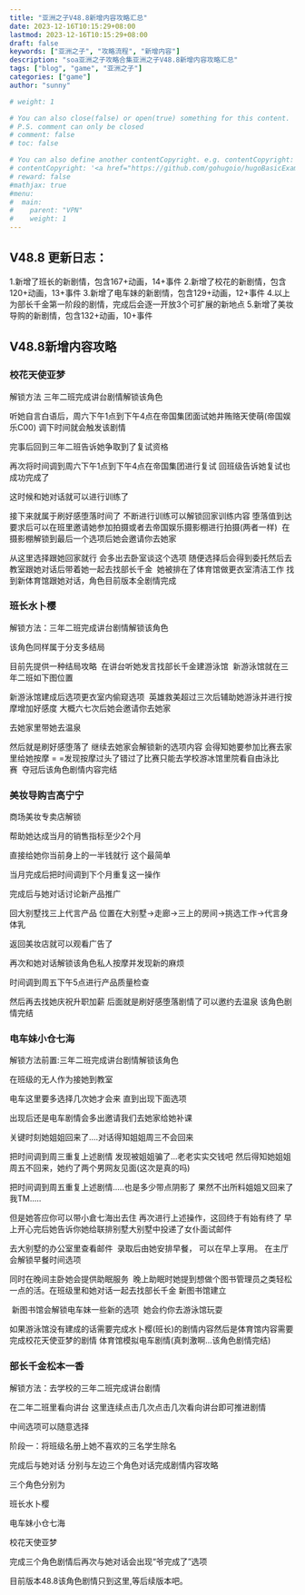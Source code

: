 ```yaml
---
title: "亚洲之子V48.8新增内容攻略汇总"
date: 2023-12-16T10:15:29+08:00
lastmod: 2023-12-16T10:15:29+08:00
draft: false
keywords: ["亚洲之子", "攻略流程", "新增内容"]
description: "soa亚洲之子攻略合集亚洲之子V48.8新增内容攻略汇总"
tags: ["blog", "game", "亚洲之子"]
categories: ["game"]
author: "sunny"

# weight: 1

# You can also close(false) or open(true) something for this content.
# P.S. comment can only be closed
# comment: false
# toc: false

# You can also define another contentCopyright. e.g. contentCopyright: "This is another copyright."
# contentCopyright: '<a href="https://github.com/gohugoio/hugoBasicExample" rel="noopener" target="_blank">See origin</a>'
# reward: false
#mathjax: true
#menu:
#  main:
#    parent: "VPN"
#    weight: 1
---
```


## V48.8 更新日志： ##

1.新增了班长的新剧情，包含167+动画，14+事件
2.新增了校花的新剧情，包含120+动画，13+事件
3.新增了电车妹的新剧情，包含129+动画，12+事件
4.以上为部长千金第一阶段的剧情，完成后会逐一开放3个可扩展的新地点
5.新增了美妆导购的新剧情，包含132+动画，10+事件


## V48.8新增内容攻略

### 校花天使亚梦

解锁方法 三年二班完成讲台剧情解锁该角色  

听她自言白语后，周六下午1点到下午4点在帝国集团面试她井贿赂天使萌(帝国娱乐C00) 调下时间就会触发该剧情 

完事后回到三年二班告诉她争取到了复试资格 

再次将时间调到周六下午1点到下午4点在帝国集团进行复试 回班级告诉她复试也成功完成了 

这时候和她对话就可以进行训练了  

接下来就属于刷好感堕落时间了 不断进行训练可以解锁回家训练内容 堕落值到达要求后可以在班里邀请她参加拍摄或者去帝国娱乐摄影棚进行拍摄(两者一样)  在摄影棚解锁到最后一个选项后她会邀请你去她家  

从这里选择跟她回家就行 会多出去卧室谈这个选项 随便选择后会得到委托然后去教室跟她对话后带着她一起去找部长千金  她被排在了体育馆做更衣室清洁工作 找到新体育馆跟她对话，角色目前版本全剧情完成



### 班长水卜樱

解锁方法：三年二班完成讲台剧情解锁该角色 

该角色同样属于分支多结局 

目前先提供一种结局攻略  在讲台听她发言找部长千金建游泳馆  新游泳馆就在三年二班如下图位置  

新游泳馆建成后选项更衣室内偷窥选项  英雄救美超过三次后辅助她游泳并进行按摩增加好感度 大概六七次后她会邀请你去她家 

去她家里带她去温泉 

然后就是刷好感堕落了 继续去她家会解锁新的选项内容 会得知她要参加比赛去家里给她按摩 = =发现按摩过头了错过了比赛只能去学校游冰馆里院看自由泳比赛  夺冠后该角色剧情内容完结



### 美妆导购吉高宁宁

商场美妆专卖店解锁

帮助她达成当月的销售指标至少2个月

直接给她你当前身上的一半钱就行 这个最简单

当月完成后把时间调到下个月重复这一操作 

完成后与她对话讨论新产品推广 

回大别墅找三上代言产品 位置在大别墅→走廊→三上的房间→挑选工作→代言身体乳  

返回美妆店就可以观看广告了 

再次和她对话解锁该角色私人按摩并发现新的麻烦 

时间调到周五下午5点进行产品质量检查  

然后再去找她庆祝升职加薪 后面就是刷好感堕落剧情了可以邀约去温泉 该角色剧情完结



### 电车妹小仓七海  

解锁方法前置:三年二班完成讲台剧情解锁该角色

在班级的无人作为接她到教室 

电车这里要多选择几次她才会来 直到出现下面选项

出现后还是电车剧情会多出邀请我们去她家给她补课

关键时刻她姐姐回来了....对话得知姐姐周三不会回来

把时间调到周三重复上述剧情 发现被姐姐骗了...老老实实交钱吧 然后得知她姐姐周五不回来，她约了两个男网友见面(这次是真的吗)

把时间调到周五重复上述剧情.....也是多少带点阴影了 果然不出所料姐姐又回来了 我TM..... 

但是她答应你可以带小倉七海出去住 再次进行上述操作，这回终于有始有终了 早上开心完后她告诉你她给联排别墅大别墅中投递了女仆面试邮件 

去大别墅的办公室里查看邮件  录取后由她安排早餐， 可以在早上享用。 在主厅会解锁早餐时间选项 

同时在晚间主卧她会提供助眠服务  晚上助眠时她提到想做个图书管理员之类轻松一点的活。在班级里和她对话一起去找部长千金 新图书馆建立 

 新图书馆会解锁电车妹一些新的选项  她会约你去游泳馆玩耍 

如果游泳馆没有建成的话需要完成水卜樱(班长)的剧情内容然后是体育馆内容需要完成校花天使亚梦的剧情 体育馆模拟电车剧情(真刺激啊...该角色剧情完结)



### 部长千金松本一香 ###

解锁方法：去学校的三年二班完成讲台剧情  

在二年二班里看向讲台 这里连续点击几次点击几次看向讲台即可推进剧情 

中间选项可以随意选择 

阶段一：将班级名册上她不喜欢的三名学生除名 

完成后与她对话 分别与左边三个角色对话完成剧情内容攻略  

三个角色分别为 

班长水卜樱

电车妹小仓七海

校花天使亚梦 

完成三个角色剧情后再次与她对话会出现“爷完成了”选项  

目前版本48.8该角色剧情只到这里,等后续版本吧。